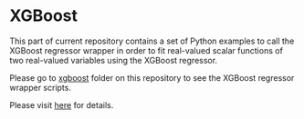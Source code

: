 # XGBoost
This part of current repository contains a set of Python examples to call the XGBoost regressor wrapper in order to fit real-valued scalar functions of two real-valued variables using the XGBoost regressor.

Please go to [xgboost](../xgboost) folder on this repository to see the XGBoost regressor wrapper scripts.

Please visit [here](https://computationalmindset.com/en/machine-learning/fitting-with-configurable-xgboost.html) for details.
